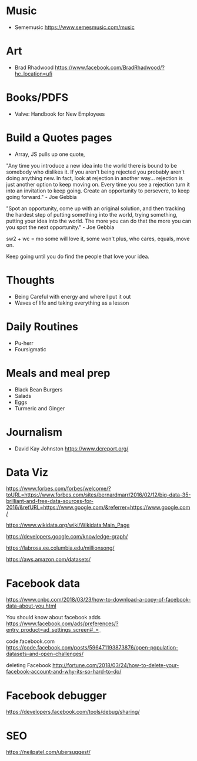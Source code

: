 # Music
- Sememusic
https://www.semesmusic.com/music

# Art
- Brad Rhadwood
https://www.facebook.com/BradRhadwood/?hc_location=ufi

# Books/PDFS
- Valve: Handbook for New Employees

# Build a Quotes pages
- Array, JS pulls up one quote,

"Any time you introduce a new idea into the world there is bound to be
somebody who dislikes it. If you aren't being rejected you probably aren't
doing anything new. In fact, look at rejection in another way... rejection
is just another option to keep moving on. Every time you see a rejection
turn it into an invitation to keep going. Create an opportunity to persevere,
to keep going forward." - Joe Gebbia

"Spot an opportunity, come up with an original solution, and then tracking
the hardest step of putting something into the world, trying something, putting
your idea into the world. The more you can do that the more you can you spot
the next opportunity." - Joe Gebbia

sw2 + wc = mo
some will love it, some won't plus, who cares, equals, move on.

Keep going until you do find the people that love your idea.

# Thoughts
- Being Careful with energy and where I put it out
- Waves of life and taking everything as a lesson

# Daily Routines
- Pu-herr
- Foursigmatic

# Meals and meal prep
- Black Bean Burgers
- Salads
- Eggs
- Turmeric and Ginger

# Journalism
 - David Kay Johnston
 https://www.dcreport.org/

# Data Viz

https://www.forbes.com/forbes/welcome/?toURL=https://www.forbes.com/sites/bernardmarr/2016/02/12/big-data-35-brilliant-and-free-data-sources-for-2016/&refURL=https://www.google.com/&referrer=https://www.google.com/

https://www.wikidata.org/wiki/Wikidata:Main_Page

https://developers.google.com/knowledge-graph/

https://labrosa.ee.columbia.edu/millionsong/

https://aws.amazon.com/datasets/

# Facebook data
https://www.cnbc.com/2018/03/23/how-to-download-a-copy-of-facebook-data-about-you.html

You should know about facebook adds
https://www.facebook.com/ads/preferences/?entry_product=ad_settings_screen#_=_

code.facebook.com
https://code.facebook.com/posts/596471193873876/open-population-datasets-and-open-challenges/

deleting Facebook
http://fortune.com/2018/03/24/how-to-delete-your-facebook-account-and-why-its-so-hard-to-do/

# Facebook debugger
https://developers.facebook.com/tools/debug/sharing/

# SEO
https://neilpatel.com/ubersuggest/
